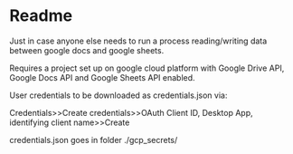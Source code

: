 # Readme

Just in case anyone else needs to run a process reading/writing data between google docs and google sheets.

Requires a project set up on google cloud platform with Google Drive API, Google Docs API and  Google Sheets API enabled.

User credentials to be downloaded as credentials.json via:

Credentials>>Create credentials>>OAuth Client ID, Desktop App, identifying client name>>Create

credentials.json goes in folder ./gcp_secrets/
